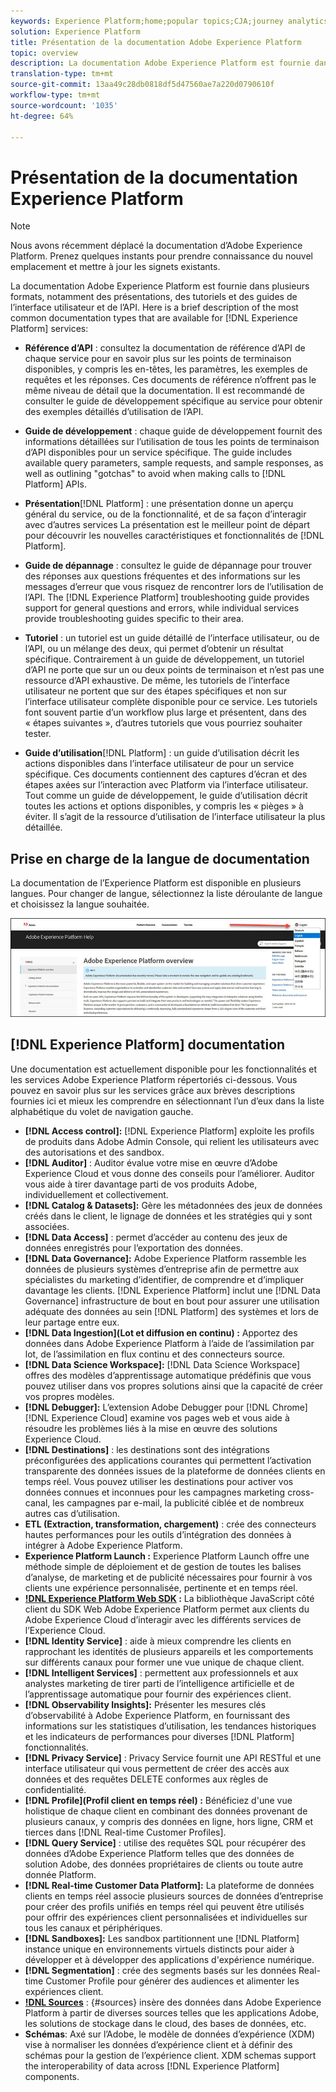 ```yaml
---
keywords: Experience Platform;home;popular topics;CJA;journey analytics;customer journey analytics;campaign orchestration;orchestration;customer journey;journey;journey orchestration;capability;workflow
solution: Experience Platform
title: Présentation de la documentation Adobe Experience Platform
topic: overview
description: La documentation Adobe Experience Platform est fournie dans plusieurs formats, notamment des présentations, des tutoriels et des guides de l’interface utilisateur et de l’API. Voici une brève description des types de documentation les plus courants disponibles pour les services Experience Platform.
translation-type: tm+mt
source-git-commit: 13aa49c28db0818df5d47560ae7a220d0790610f
workflow-type: tm+mt
source-wordcount: '1035'
ht-degree: 64%

---
```



# Présentation de la documentation Experience Platform

>[!NOTE]
>
>Nous avons récemment déplacé la documentation d’Adobe Experience Platform. Prenez quelques instants pour prendre connaissance du nouvel emplacement et mettre à jour les signets existants.

La documentation Adobe Experience Platform est fournie dans plusieurs formats, notamment des présentations, des tutoriels et des guides de l’interface utilisateur et de l’API. Here is a brief description of the most common documentation types that are available for [!DNL Experience Platform] services:

* **Référence d’API** : consultez la documentation de référence d’API de chaque service pour en savoir plus sur les points de terminaison disponibles, y compris les en-têtes, les paramètres, les exemples de requêtes et les réponses. Ces documents de référence n’offrent pas le même niveau de détail que la documentation. Il est recommandé de consulter le guide de développement spécifique au service pour obtenir des exemples détaillés d’utilisation de l’API.

* **Guide de développement** : chaque guide de développement fournit des informations détaillées sur l’utilisation de tous les points de terminaison d’API disponibles pour un service spécifique. The guide includes available query parameters, sample requests, and sample responses, as well as outlining &quot;gotchas&quot; to avoid when making calls to [!DNL Platform] APIs.

* **Présentation**[!DNL Platform] : une présentation donne un aperçu général du service, ou de la fonctionnalité, et de sa façon d’interagir avec d’autres services La présentation est le meilleur point de départ pour découvrir les nouvelles caractéristiques et fonctionnalités de [!DNL Platform].

* **Guide de dépannage** : consultez le guide de dépannage pour trouver des réponses aux questions fréquentes et des informations sur les messages d’erreur que vous risquez de rencontrer lors de l’utilisation de l’API. The [!DNL Experience Platform] troubleshooting guide provides support for general questions and errors, while individual services provide troubleshooting guides specific to their area.

* **Tutoriel** : un tutoriel est un guide détaillé de l’interface utilisateur, ou de l’API, ou un mélange des deux, qui permet d’obtenir un résultat spécifique. Contrairement à un guide de développement, un tutoriel d’API ne porte que sur un ou deux points de terminaison et n’est pas une ressource d’API exhaustive. De même, les tutoriels de l’interface utilisateur ne portent que sur des étapes spécifiques et non sur l’interface utilisateur complète disponible pour ce service. Les tutoriels font souvent partie d’un workflow plus large et présentent, dans des « étapes suivantes », d’autres tutoriels que vous pourriez souhaiter tester.

* **Guide d’utilisation**[!DNL Platform] : un guide d’utilisation décrit les actions disponibles dans l’interface utilisateur de pour un service spécifique. Ces documents contiennent des captures d’écran et des étapes axées sur l’interaction avec Platform via l’interface utilisateur. Tout comme un guide de développement, le guide d’utilisation décrit toutes les actions et options disponibles, y compris les « pièges » à éviter. Il s’agit de la ressource d’utilisation de l’interface utilisateur la plus détaillée.

## Prise en charge de la langue de documentation

La documentation de l’Experience Platform est disponible en plusieurs langues. Pour changer de langue, sélectionnez la liste déroulante de langue et choisissez la langue souhaitée.

![image](../images/overview/lang.jpg)

## [!DNL Experience Platform] documentation

Une documentation est actuellement disponible pour les fonctionnalités et les services Adobe Experience Platform répertoriés ci-dessous. Vous pouvez en savoir plus sur les services grâce aux brèves descriptions fournies ici et mieux les comprendre en sélectionnant l’un d’eux dans la liste alphabétique du volet de navigation gauche.

* **[!DNL Access control]:** [!DNL Experience Platform] exploite les profils de produits dans Adobe Admin Console, qui relient les utilisateurs avec des autorisations et des sandbox.
* **[!DNL Auditor]** : Auditor évalue votre mise en œuvre d’Adobe Experience Cloud et vous donne des conseils pour l’améliorer. Auditor vous aide à tirer davantage parti de vos produits Adobe, individuellement et collectivement.
* **[!DNL Catalog & Datasets]:** Gère les métadonnées des jeux de données créés dans le client, le lignage de données et les stratégies qui y sont associées.
* **[!DNL Data Access]** : permet d’accéder au contenu des jeux de données enregistrés pour l’exportation des données.
* **[!DNL Data Governance]:** Adobe Experience Platform rassemble les données de plusieurs systèmes d’entreprise afin de permettre aux spécialistes du marketing d’identifier, de comprendre et d’impliquer davantage les clients. [!DNL Experience Platform] inclut une [!DNL Data Governance] infrastructure de bout en bout pour assurer une utilisation adéquate des données au sein [!DNL Platform] des systèmes et lors de leur partage entre eux.
* **[!DNL Data Ingestion](Lot et diffusion en continu) :** Apportez des données dans Adobe Experience Platform à l’aide de l’assimilation par lot, de l’assimilation en flux continu et des connecteurs [](#sources)source.
* **[!DNL Data Science Workspace]:** [!DNL Data Science Workspace] offres des modèles d’apprentissage automatique prédéfinis que vous pouvez utiliser dans vos propres solutions ainsi que la capacité de créer vos propres modèles.
* **[!DNL Debugger]:** L’extension Adobe Debugger pour [!DNL Chrome][!DNL Experience Cloud] examine vos pages web et vous aide à résoudre les problèmes liés à la mise en œuvre des solutions Experience Cloud.
* **[!DNL Destinations]** : les destinations sont des intégrations préconfigurées des applications courantes qui permettent l’activation transparente des données issues de la plateforme de données clients en temps réel. Vous pouvez utiliser les destinations pour activer vos données connues et inconnues pour les campagnes marketing cross-canal, les campagnes par e-mail, la publicité ciblée et de nombreux autres cas d’utilisation.
* **ETL (Extraction, transformation, chargement)** : crée des connecteurs hautes performances pour les outils d’intégration des données à intégrer à Adobe Experience Platform.
* **Experience Platform Launch :** Experience Platform Launch offre une méthode simple de déploiement et de gestion de toutes les balises d’analyse, de marketing et de publicité nécessaires pour fournir à vos clients une expérience personnalisée, pertinente et en temps réel.
* **[!DNL Experience Platform Web SDK](bêta) :** La bibliothèque JavaScript côté client du SDK Web Adobe Experience Platform permet aux clients du Adobe Experience Cloud d’interagir avec les différents services de l’Experience Cloud.
* **[!DNL Identity Service]** : aide à mieux comprendre les clients en rapprochant les identités de plusieurs appareils et les comportements sur différents canaux pour former une vue unique de chaque client.
* **[!DNL Intelligent Services]** : permettent aux professionnels et aux analystes marketing de tirer parti de l’intelligence artificielle et de l’apprentissage automatique pour fournir des expériences client.
* **[!DNL Observability Insights]:** Présenter les mesures clés d’observabilité à Adobe Experience Platform, en fournissant des informations sur les statistiques d’utilisation, les tendances historiques et les indicateurs de performances pour diverses [!DNL Platform] fonctionnalités.
* **[!DNL Privacy Service]** : Privacy Service fournit une API RESTful et une interface utilisateur qui vous permettent de créer des accès aux données et des requêtes DELETE conformes aux règles de confidentialité.
* **[!DNL Profile](Profil client en temps réel) :** Bénéficiez d&#39;une vue holistique de chaque client en combinant des données provenant de plusieurs canaux, y compris des données en ligne, hors ligne, CRM et tierces dans [!DNL Real-time Customer Profiles].
* **[!DNL Query Service]** : utilise des requêtes SQL pour récupérer des données d’Adobe Experience Platform telles que des données de solution Adobe, des données propriétaires de clients ou toute autre donnée Platform.
* **[!DNL Real-time Customer Data Platform]:** La plateforme de données clients en temps réel associe plusieurs sources de données d’entreprise pour créer des profils unifiés en temps réel qui peuvent être utilisés pour offrir des expériences client personnalisées et individuelles sur tous les canaux et périphériques.
* **[!DNL Sandboxes]:** Les sandbox partitionnent une [!DNL Platform] instance unique en environnements virtuels distincts pour aider à développer et à développer des applications d&#39;expérience numérique.
* **[!DNL Segmentation]** : crée des segments basés sur les données Real-time Customer Profile pour générer des audiences et alimenter les expériences client.
* **[!DNL Sources](connexions)** : {#sources} insère des données dans Adobe Experience Platform à partir de diverses sources telles que les applications Adobe, les solutions de stockage dans le cloud, des bases de données, etc.
* **Schémas**: Axé sur l’Adobe, le modèle de données d’expérience (XDM) vise à normaliser les données d’expérience client et à définir des schémas pour la gestion de l’expérience client. XDM schemas support the interoperability of data across [!DNL Experience Platform] components.